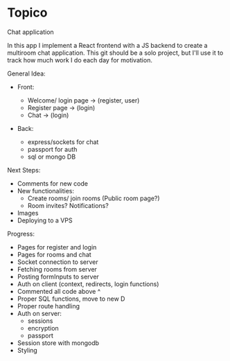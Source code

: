 # Topico
Chat application

In this app I implement a React frontend with a JS backend to create a multiroom chat application.
This git should be a solo project, but I'll use it to track how much work I do each day for motivation.

General Idea:
  - Front:
    - Welcome/ login page -> (register, user)
    - Register page -> (login)
    - Chat -> (login)
    
  - Back:
    - express/sockets for chat
    - passport for auth
    - sql or mongo DB
    
Next Steps:
  - Comments for new code
  - New functionalities:
    - Create rooms/ join rooms (Public room page?)
    - Room invites? Notifications? 
  - Images
  - Deploying to a VPS

Progress:
  - Pages for register and login
  - Pages for rooms and chat
  - Socket connection to server
  - Fetching rooms from server
  - Posting formInputs to server
  - Auth on client (context, redirects, login functions)
  - Commented all code above ^
  - Proper SQL functions, move to new D
  - Proper route handling
  - Auth on server: 
    - sessions
    - encryption
    - passport
  - Session store with mongodb
  - Styling
